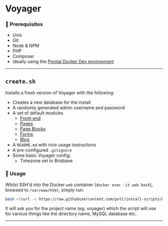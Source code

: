 # Voyager

### 🤞 Prerequisites

- Unix
- Git
- Node & NPM
- PHP
- Composer
- Ideally using the [Pivotal Docker Dev environment](https://github.com/pvtl/docker-dev)

---

##  `create.sh`

Installs a fresh version of Voyager with the following:

- Creates a new database for the install
- A randomly generated admin username and password
- A set of default modules
    - [Front-end](https://github.com/pvtl/voyager-frontend)
    - [Pages](https://github.com/pvtl/voyager-pages)
    - [Page Blocks](https://github.com/pvtl/voyager-page-blocks)
    - [Forms](https://github.com/pvtl/voyager-forms)
    - [Blog](https://github.com/pvtl/voyager-posts)
- A `README.md` with nice usage instructions
- A pre-configured `.gitignore`
- Some basic Voyager config:
    - Timezone set to Brisbane

### 🚀 Usage

Whilst SSH'd into the Docker `web` container (`docker exec -it web bash`), browsed to `/var/www/html`, simply run:

```bash
bash <(curl -s https://raw.githubusercontent.com/pvtl/install-scripts/master/voyager/create.sh -L)
```

It will ask you for the project name (eg. voyager) which the script will use for various things like the directory name, MySQL database etc.

---

